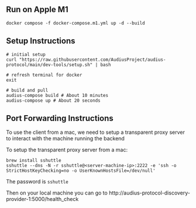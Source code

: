 ## Run on Apple M1
```
docker compose -f docker-compose.m1.yml up -d --build
```

## Setup Instructions

```
# initial setup
curl "https://raw.githubusercontent.com/AudiusProject/audius-protocol/main/dev-tools/setup.sh" | bash

# refresh terminal for docker
exit

# build and pull
audius-compose build # About 10 minutes
audius-compose up # About 20 seconds
```

## Port Forwarding Instructions

To use the client from a mac, we need to setup a transparent proxy server to interact with the machine running the backend

To setup the transparent proxy server from a mac:
```
brew install sshuttle
sshuttle --dns -N -r sshuttle@<server-machine-ip>:2222 -e 'ssh -o StrictHostKeyChecking=no -o UserKnownHostsFile=/dev/null'
```

The password is `sshuttle`

Then on your local machine you can go to http://audius-protocol-discovery-provider-1:5000/health_check
